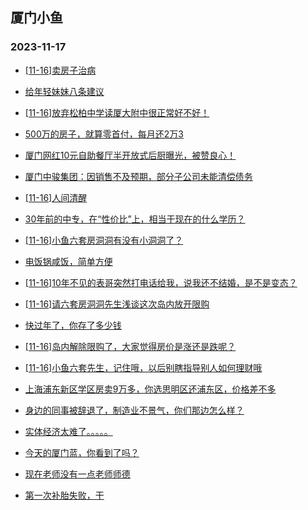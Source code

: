 ## 厦门小鱼 
### 2023-11-17

+ [[11-16]卖房子治病](http://bbs.xmfish.com/read-htm-tid-18106507.html)

+ [给年轻妹妹八条建议](http://bbs.xmfish.com/read-htm-tid-18106589.html)

+ [[11-16]放弃松柏中学读厦大附中很正常好不好！](http://bbs.xmfish.com/read-htm-tid-18106660.html)

+ [500万的房子，就算零首付，每月还2万3](http://bbs.xmfish.com/read-htm-tid-18106456.html)

+ [厦门网红10元自助餐厅半开放式后厨曝光，被赞良心！](http://bbs.xmfish.com/read-htm-tid-18106592.html)

+ [厦门中骏集团：因销售不及预期，部分子公司未能清偿债务](http://bbs.xmfish.com/read-htm-tid-18106486.html)

+ [[11-16]人间清醒](http://bbs.xmfish.com/read-htm-tid-18106476.html)

+ [30年前的中专，在“性价比”上，相当于现在的什么学历？](http://bbs.xmfish.com/read-htm-tid-18106512.html)

+ [[11-16]小鱼六套房洞洞有没有小洞洞了？](http://bbs.xmfish.com/read-htm-tid-18106723.html)

+ [电饭锅咸饭，简单方便](http://bbs.xmfish.com/read-htm-tid-18106693.html)

+ [[11-16]10年不见的表哥突然打电话给我，说我还不结婚，是不是变态？](http://bbs.xmfish.com/read-htm-tid-18106794.html)

+ [[11-16]请六套房洞洞先生浅谈这次岛内放开限购](http://bbs.xmfish.com/read-htm-tid-18106790.html)

+ [快过年了，你存了多少钱](http://bbs.xmfish.com/read-htm-tid-18106763.html)

+ [[11-16]岛内解除限购了，大家觉得房价是涨还是跌呢？](http://bbs.xmfish.com/read-htm-tid-18106780.html)

+ [[11-16]小鱼六套先生，记住哦，以后别瞎指导别人如何理财哦](http://bbs.xmfish.com/read-htm-tid-18106723.html)

+ [上海浦东新区学区房卖9万多，你选思明区还浦东区，价格差不多](http://bbs.xmfish.com/read-htm-tid-18106772.html)

+ [身边的同事被辞退了，制造业不景气，你们那边怎么样？](http://bbs.xmfish.com/read-htm-tid-18106919.html)

+ [实体经济太难了。。。。。](http://bbs.xmfish.com/read-htm-tid-18106879.html)

+ [今天的厦门蓝，你看到了吗？](http://bbs.xmfish.com/read-htm-tid-18106778.html)

+ [现在老师没有一点老师师德](http://bbs.xmfish.com/read-htm-tid-18106917.html)

+ [第一次补胎失败，干](http://bbs.xmfish.com/read-htm-tid-18106888.html)

